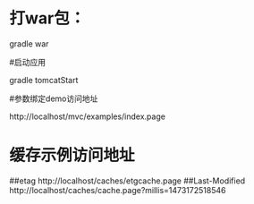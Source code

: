 # 打war包：

gradle war

#启动应用

gradle tomcatStart

#参数绑定demo访问地址

http://localhost/mvc/examples/index.page
# 缓存示例访问地址
##etag 
http://localhost/caches/etgcache.page
##Last-Modified
http://localhost/caches/cache.page?millis=1473172518546